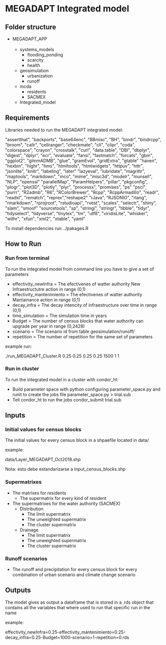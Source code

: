 # MEGADAPT Integrated model

## Folder structure

* MEGADAPT_APP<br/><br/>
  * systems_models
    * flooding_ponding
    * scarcity
    * health
  * geosimulation
    * urbanization
    * runoff
  * mcda
    * residents
    * SACMEX
  * Integrated_model
    


## Requirements

Libraries needed to run the MEGADAPT integrated model:

"assertthat", "backports", "base64enc", "BBmisc", "BH", "bindr", "bindrcpp", "broom", "callr", "cellranger", "checkmate",
"cli", "clipr", "coda", "colorspace", "crayon", "crosstalk", "curl", "data.table", "DBI", "dbplyr", "digest", "dplyr", 
"ecr", "evaluate", "fansi", "fastmatch", "forcats", "gbm", "ggplot2", "glmmADMB", "glue", "gramEvol", "gridExtra", "gtable"
"haven", "hexbin", "highr", "hms", "htmltools", "htmlwidgets", "httpuv", "httr", "jsonlite", "knitr", "labeling", "later"
"lazyeval", "lubridate", "magrittr", "maptools", "markdown", "mco", "mime", "misc3d", "modelr", "munsell", "NLP", "openssl"
"parallelMap", "ParamHelpers", "pillar", "pkgconfig", "plogr", "plot3D", "plotly", "plyr", "processx", "promises", "ps"
"pscl", "purrr", "R2admb", "R6", "RColorBrewer", "Rcpp", "RcppArmadillo", "readr", "readxl", "rematch", "reprex","reshape2"
"rJava", "RJSONIO", "rlang", "rmarkdown", "rprojroot", "rstudioapi", "rvest", "scales", "selectr", "shiny", "slam", "smoof"
"sourcetools", "sp", "stringi", "stringr", "tibble", "tidyr", "tidyselect", "tidyverse", "tinytex", "tm", "utf8",
"viridisLite", "whisker", "withr", "xfun", "xml2", "xtable", "yaml"

To install dependencies run ../pakages.R

## How to Run

### Run from terminal

To run the integrated model from command line you have to give a set of parameters

- effectivity_newInfra = The efectivenes of watter authority New Infraestructutre action in range (0,1)
- effectivity_mantenimiento = The efectivenes of watter authority Mantainance action in range (0,1)
- decay_infra = The decay intencity of infraestructure over time in range (0,1)
- time_simulation = The simulation time in years
- Budget = The number of census blocks that water authority can upgrade per year in range (0,2428) 
- scenario = The scenario id from table geosimulation/runoff/
- repetition = The number of repetition for the same set of parameters

example run:

./run_MEGADAPT_Cluster.R 0.25 0.25 0.25 0.25 1500 1 1

### Run in cluster

To run the integrated model in a cluster with condor_ht:

- Build parameter space with python configuring parameter_space.py and runit to create the jobs file
      parameter_space.py > trial.sub
- Tell condor_ht to run the jobs
      condor_submit trial.sub
      

## Inputs

### Initial values for census blocks

The initial values for every census block in a shpaefile located in data/

example:

data/Layer_MEGADAPT_Oct2018.shp

Nota: esto debe estandarizarse a input_census_blocks.shp

### Supermatrixes 

* The matrixes for residents 
  * The supermatrix for every kind of resident
* The supermatrixes for the water authority (SACMEX) 
  * Distribution
    * The limit supermatrix 
    * The unweighted supermatrix 
    * The cluster supermatrix
  * Drainage
    * The limit supermatrix 
    * The unweighted supermatrix 
    * The cluster supermatrix
    
    
### Runoff scenarios

  * The runoff and precipitation for every census block for every combination of urban scenario and climate change scenario


## Outputs

The model gives as output a dataframe that is stored in a .rds object that contains all the variables that where used to run that specific run in the name

example:

effectivity_newInfra=0.25-effectivity_mantenimiento=0.25-decay_infra=0.25-Budget=1000-scenario=1-repetition=0.rds


